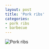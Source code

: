 ```yaml
---
layout: post
title: 'Pork ribs'
categories:
- pork ribs
- barbecue
---
```

![Pork ribs](http://farm3.staticflickr.com/2814/9223270845_a24199d237_o.jpg)
